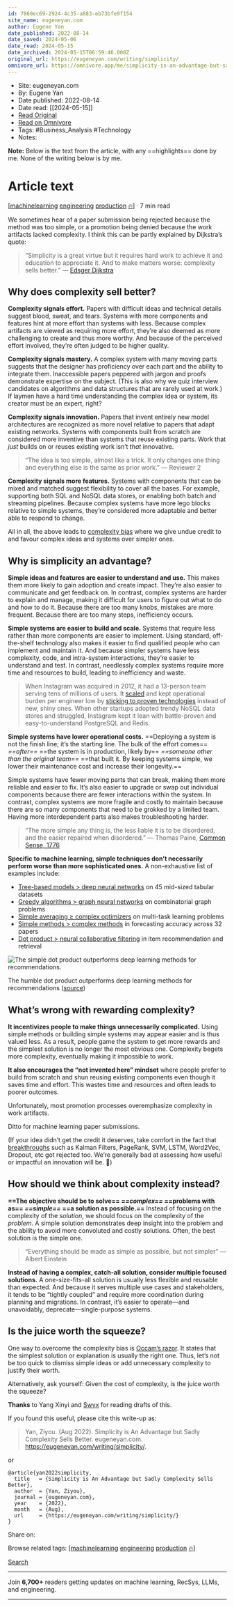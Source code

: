 ```yaml
---
id: 7860ec69-2924-4c35-a883-eb73bfe9f154
site_name: eugeneyan.com
author: Eugene Yan
date_published: 2022-08-14
date_saved: 2024-05-06
date_read: 2024-05-15
date_archived: 2024-05-15T06:59:46.000Z
original_url: https://eugeneyan.com/writing/simplicity/
omnivore_url: https://omnivore.app/me/simplicity-is-an-advantage-but-sadly-complexity-sells-better-18f4cfac43f
---
```


 - Site: eugeneyan.com
 - By: Eugene Yan
 - Date published: 2022-08-14
 - Date read: [[2024-05-15]]
 - [Read Original](https://eugeneyan.com/writing/simplicity/)
 - [Read on Omnivore](https://omnivore.app/me/simplicity-is-an-advantage-but-sadly-complexity-sells-better-18f4cfac43f)
 - Tags:  #Business_Analysis  #Technology 
 - Notes: 

**Note:** Below is the text from the article, with any ==highlights== done by me. None of the writing below is by me.

# Article text
\[[machinelearning](https://eugeneyan.com/tag/machinelearning/) [engineering](https://eugeneyan.com/tag/engineering/) [production](https://eugeneyan.com/tag/production/) [🔥](https://eugeneyan.com/tag/%F0%9F%94%A5/)\] · 7 min read 

We sometimes hear of a paper submission being rejected because the method was too simple, or a promotion being denied because the work artifacts lacked complexity. I think this can be partly explained by Dijkstra’s quote:

> “Simplicity is a great virtue but it requires hard work to achieve it and education to appreciate it. And to make matters worse: complexity sells better.” — [Edsger Dijkstra](https://en.wikipedia.org/wiki/Edsger%5FW.%5FDijkstra)

## Why does complexity sell better?[](#why-does-complexity-sell-better)

**Complexity signals effort.** Papers with difficult ideas and technical details suggest blood, sweat, and tears. Systems with more components and features hint at more effort than systems with less. Because complex artifacts are viewed as requiring more effort, they’re also deemed as more challenging to create and thus more worthy. And because of the perceived effort involved, they’re often judged to be higher quality.

**Complexity signals mastery.** A complex system with many moving parts suggests that the designer has proficiency over each part and the ability to integrate them. Inaccessible papers peppered with jargon and proofs demonstrate expertise on the subject. (This is also why we quiz interview candidates on algorithms and data structures that are rarely used at work.) If laymen have a hard time understanding the complex idea or system, its creator must be an expert, right?

**Complexity signals innovation.** Papers that invent entirely new model architectures are recognized as more novel relative to papers that adapt existing networks. Systems with components built from scratch are considered more inventive than systems that reuse existing parts. Work that _just_ builds on or reuses existing work isn’t _that_ innovative.

> “The idea is too simple, almost like a trick. It only changes one thing and everything else is the same as prior work.” — Reviewer 2

**Complexity signals more features.** Systems with components that can be mixed and matched suggest flexibility to cover all the bases. For example, supporting both SQL and NoSQL data stores, or enabling both batch and streaming pipelines. Because complex systems have more lego blocks relative to simple systems, they’re considered more adaptable and better able to respond to change.

All in all, the above leads to [complexity bias](https://fs.blog/complexity-bias/) where we give undue credit to and favour complex ideas and systems over simpler ones.

## Why is simplicity an advantage?[](#why-is-simplicity-an-advantage)

**Simple ideas and features are easier to understand and use.** This makes them more likely to gain adoption and create impact. They’re also easier to communicate and get feedback on. In contrast, complex systems are harder to explain and manage, making it difficult for users to figure out what to do and how to do it. Because there are too many knobs, mistakes are more frequent. Because there are too many steps, inefficiency occurs.

**Simple systems are easier to build and scale.** Systems that require less rather than more components are easier to implement. Using standard, off-the-shelf technology also makes it easier to find qualified people who can implement and maintain it. And because simpler systems have less complexity, code, and intra-system interactions, they’re easier to understand and test. In contrast, needlessly complex systems require more time and resources to build, leading to inefficiency and waste.

> When Instagram was acquired in 2012, it had a 13-person team serving tens of millions of users. It [scaled](https://www.scribd.com/document/89025069/Mike-Krieger-Instagram-at-the-Airbnb-tech-talk-on-Scaling-Instagram) and kept operational burden per engineer low by [sticking to proven technologies](https://instagram-engineering.com/what-powers-instagram-hundreds-of-instances-dozens-of-technologies-adf2e22da2ad) instead of new, shiny ones. When other startups adopted trendy NoSQL data stores and struggled, Instagram kept it lean with battle-proven and easy-to-understand PostgreSQL and Redis.

**Simple systems have lower operational costs.** ==Deploying a system is not the finish line; it’s the starting line. The bulk of the effort comes== _==after==_ ==the system is in production, likely by== _==someone other than the original team==_ ==that built it. By keeping systems simple, we lower their maintenance cost and increase their longevity.==

Simple systems have fewer moving parts that can break, making them more reliable and easier to fix. It’s also easier to upgrade or swap out individual components because there are fewer interactions within the system. In contrast, complex systems are more fragile and costly to maintain because there are so many components that need to be grokked by a limited team. Having more interdependent parts also makes troubleshooting harder.

> “The more simple any thing is, the less liable it is to be disordered, and the easier repaired when disordered.” — Thomas Paine, [Common Sense, 1776](https://en.wikipedia.org/wiki/Common%5FSense)

**Specific to machine learning, simple techniques don’t necessarily perform worse than more sophisticated ones.** A non-exhaustive list of examples include:

* [Tree-based models > deep neural networks](https://arxiv.org/abs/2207.08815) on 45 mid-sized tabular datasets
* [Greedy algorithms > graph neural networks](https://arxiv.org/abs/2206.13211) on combinatorial graph problems
* [Simple averaging ≥ complex optimizers](https://arxiv.org/abs/2201.04122) on multi-task learning problems
* [Simple methods > complex methods](https://www.sciencedirect.com/science/article/abs/pii/S014829631500140X) in forecasting accuracy across 32 papers
* [Dot product > neural collaborative filtering](https://dl.acm.org/doi/10.1145/3383313.3412488) in item recommendation and retrieval

![The simple dot product outperforms deep learning methods for recommendations.](https://proxy-prod.omnivore-image-cache.app/0x0,sq672i8O-sXZX_uzNpyIPnBHfYIpH4vVQNRcYJ1uJGI4/https://eugeneyan.com/assets/dot-product-vs-mlp.jpg "The simple dot product outperforms deep learning methods for recommendations.")

The humble dot product outperforms deep learning methods for recommendations ([source](https://dl.acm.org/doi/10.1145/3383313.3412488))

## What’s wrong with rewarding complexity?[](#whats-wrong-with-rewarding-complexity)

**It incentivizes people to make things unnecessarily complicated.** Using simple methods or building simple systems may appear easier and is thus valued less. As a result, people game the system to get more rewards and the simplest solution is no longer the most obvious one. Complexity begets more complexity, eventually making it impossible to work.

**It also encourages the “not invented here” mindset** where people prefer to build from scratch and shun reusing existing components even though it saves time and effort. This wastes time and resources and often leads to poorer outcomes.

Unfortunately, most promotion processes overemphasize complexity in work artifacts.

Ditto for machine learning paper submissions.

(If your idea didn’t get the credit it deserves, take comfort in the fact that [breakthroughs](https://twitter.com/rasbt/status/1548321060201803776) such as Kalman Filters, PageRank, SVM, LSTM, Word2Vec, Dropout, etc got rejected too. We’re generally bad at assessing how useful or impactful an innovation will be. 🤷)

## How should we think about complexity instead?[](#how-should-we-think-about-complexity-instead)

**==The objective should be to solve== _==complex==_ ==problems with as== _==simple==_ ==a solution as possible.==** Instead of focusing on the complexity of the _solution_, we should focus on the complexity of the _problem_. A simple solution demonstrates deep insight into the problem and the ability to avoid more convoluted and costly solutions. Often, the best solution is the simple one.

> “Everything should be made as simple as possible, but not simpler” — Albert Einstein

**Instead of having a complex, catch-all solution, consider multiple focused solutions.** A one-size-fits-all solution is usually less flexible and reusable than expected. And because it serves multiple use cases and stakeholders, it tends to be “tightly coupled” and require more coordination during planning and migrations. In contrast, it’s easier to operate—and unavoidably, deprecate—single-purpose systems.

## Is the juice worth the squeeze?[](#is-the-juice-worth-the-squeeze)

One way to overcome the complexity bias is [Occam’s razor](https://en.wikipedia.org/wiki/Occam's%5Frazor). It states that the simplest solution or explanation is usually the right one. Thus, let’s not be too quick to dismiss simple ideas or add unnecessary complexity to justify their worth.

Alternatively, ask yourself: Given the cost of complexity, is the juice worth the squeeze?

**Thanks** to Yang Xinyi and [Swyx](https://twitter.com/swyx) for reading drafts of this.

If you found this useful, please cite this write-up as:

> Yan, Ziyou. (Aug 2022). Simplicity is An Advantage but Sadly Complexity Sells Better. eugeneyan.com. https://eugeneyan.com/writing/simplicity/.

or

```dust
@article{yan2022simplicity,
  title   = {Simplicity is An Advantage but Sadly Complexity Sells Better},
  author  = {Yan, Ziyou},
  journal = {eugeneyan.com},
  year    = {2022},
  month   = {Aug},
  url     = {https://eugeneyan.com/writing/simplicity/}
}
```

Share on: 

Browse related tags: \[[machinelearning](https://eugeneyan.com/tag/machinelearning/) [engineering](https://eugeneyan.com/tag/engineering/) [production](https://eugeneyan.com/tag/production/) [🔥](https://eugeneyan.com/tag/%F0%9F%94%A5/)\] 

[Search](https://eugeneyan.com/search/ "Search") 

---

Join **6,700+** readers getting updates on machine learning, RecSys, LLMs, and engineering.

---